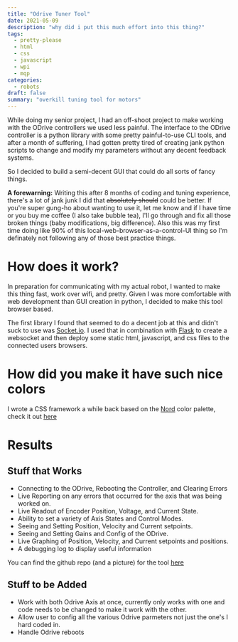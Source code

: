 ```yaml
---
title: "Odrive Tuner Tool"
date: 2021-05-09
description: "why did i put this much effort into this thing?"
tags:
  - pretty-please
  - html
  - css
  - javascript
  - wpi
  - mqp
categories:
  - robots
draft: false
summary: "overkill tuning tool for motors"
---
```



While doing my senior project, I had an off-shoot project to make working with the ODrive controllers we used less painful. The interface to the ODrive controller is a python library with some pretty painful-to-use CLI tools, and after a month of suffering, I had gotten pretty tired of creating jank python scripts to change and modify my parameters without any decent feedback systems.

So I decided to build a semi-decent GUI that could do all sorts of fancy things.  

**A forewarning:** Writing this after 8 months of coding and tuning experience, there's a lot of jank junk I did that ~~absolutely should~~ could be better. If you're super gung-ho about wanting to use it, let me know and if I have time or you buy me coffee (I also take bubble tea), I'll go through and fix all those broken things (baby modifications, big difference). Also this was my first time doing like 90% of this local-web-browser-as-a-control-UI thing so I'm definately not following any of those best practice things. 

# How does it work? 

In preparation for communicating with my actual robot, I wanted to make this thing fast, work over wifi, and pretty. Given I was more comfortable with web development than GUI creation in python, I decided to make this tool browser based.

The first library I found that seemed to do a decent job at this and didn't suck to use was [Socket.io](https://socket.io/). I used that in combination with [Flask](https://flask.palletsprojects.com/) to create a websocket and then deploy some static html, javascript, and css files to the connected users browsers.

# How did you make it have such nice colors
I wrote a CSS framework a while back based on the [Nord](https://www.nordtheme.com/) color palette, check it out [here](pretty-please.arjungandhi.com)

# Results 

## Stuff that Works
- Connecting to the ODrive, Rebooting the Controller, and Clearing Errors
- Live Reporting on any errors that occurred for the axis that was being
worked on.
- Live Readout of Encoder Position, Voltage, and Current State.
- Ability to set a variety of Axis States and Control Modes.
- Seeing and Setting Position, Velocity and Current setpoints.
- Seeing and Setting Gains and Config of the ODrive.
- Live Graphing of Position, Velocity, and Current setpoints and positions.
- A debugging log to display useful information

You can find the github repo (and a picture) for the tool [here](https://github.com/swol-kat/odrive-tuner/blob/master/README.md)

## Stuff to be Added
- Work with both Odrive Axis at once, currently only works with one and code needs to be changed to make it work with the other. 
- Allow user to config all the various Odrive parmeters not just the one's I hard coded in. 
- Handle Odrive reboots
